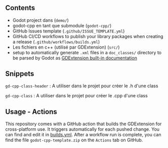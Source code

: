 #

## Contents

* Godot project dans (`demo/`)
* godot-cpp en tant que submodule (`godot-cpp/`)
* GitHub Issues template (`.github/ISSUE_TEMPLATE.yml`)
* GitHub CI/CD workflows to publish your library packages when creating a release (`.github/workflows/builds.yml`)
* Les fichiers en c++ (utilisé par GDExtension) (`src/`)
* setup to automatically generate `.xml` files in a `doc_classes/` directory to be parsed by Godot as [GDExtension built-in documentation](https://docs.godotengine.org/en/stable/tutorials/scripting/gdextension/gdextension_docs_system.html)

## Snippets

`gd-cpp-class-header` : A utiliser dans le projet pour créer le .h d'une class

`gd-cpp-class` : A utiliser dans le projet pour créer le .cpp d'une class

## Usage - Actions

This repository comes with a GitHub action that builds the GDExtension for cross-platform use. It triggers automatically for each pushed change. You can find and edit it in [builds.yml](.github/workflows/builds.yml).
After a workflow run is complete, you can find the file `godot-cpp-template.zip` on the `Actions` tab on GitHub.
